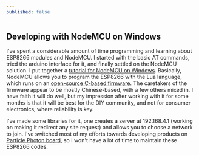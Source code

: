 ```yaml
---
published: false
---
```


## Developing with NodeMCU on Windows

I've spent a considerable amount of time programming and learning about ESP8266 modules and NodeMCU. I started with the basic AT commands, tried the arduino interface for it, and finally settled on the NodeMCU solution.  I put together a [tutorial for NodeMCU on Windows]({{site.baseurl}}/_posts/NodeMCUonWindows.pdf).  Basically, NodeMCU allows you to program the ESP8266 with the Lua language, which runs on an [open-source C-based firmware](https://github.com/nodemcu/nodemcu-firmware).  The caretakers of the firmware appear to be mostly Chinese-based, with a few others mixed in.  I have faith it will do well, but my impression after working with it for some months is that it will be best for the DIY community, and not for consumer electronics, where reliability is key.

I've made some libraries for it, one creates a server at 192.168.4.1 (working on making it redirect any site request) and allows you to choose a network to join.  I've switched most of my efforts towards developing products on [Particle Photon board](https://store.particle.io/), so I won't have a lot of time to maintain these ESP8266 codes.
